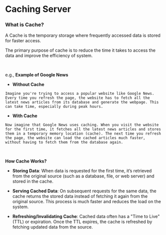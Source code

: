 # Caching Server

### What is Cache?

A Cache is the temporary storage where frequently accessed data is stored for faster access.

The primary purpose of cache is to reduce the time it takes to access the data and improve the efficiency of system.

<br>

e.g., **Example of Google News**

- **Without Cache**

```Imagine you're trying to access a popular website like Google News. Every time you refresh the page, the website has to fetch all the latest news articles from its database and generate the webpage. This can take time, especially during peak hours.```

- **With Cache**

```Now imagine that Google News uses caching. When you visit the website for the first time, it fetches all the latest news articles and stores them in a temporary memory location (cache). The next time you refresh the page, the website can load the cached articles much faster, without having to fetch them from the database again.```

<br>

**How Cache Works?**

- **Storing Data**: When data is requested for the first time, it’s retrieved from the original source (such as a database, file, or web server) and stored in the cache.

- **Serving Cached Data**: On subsequent requests for the same data, the cache returns the stored data instead of fetching it again from the original source. This process is much faster and reduces the load on the system.

- **Refreshing/Invalidating Cache**: Cached data often has a "Time to Live" (TTL) or expiration. Once the TTL expires, the cache is refreshed by fetching updated data from the source.

